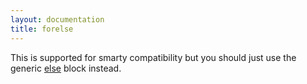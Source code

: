 ```yaml
---
layout: documentation
title: forelse
---
```


This is supported for smarty compatibility but you should just use the generic [else](/documentation/1.3.x/blocks/else.html) block instead.